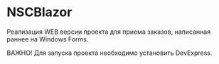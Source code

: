 # NSCBlazor
Реализация WEB версии проекта для приема заказов, написанная раннее на Windows Forms. 

ВАЖНО! Для запуска проекта необходимо установить DevExpress.
